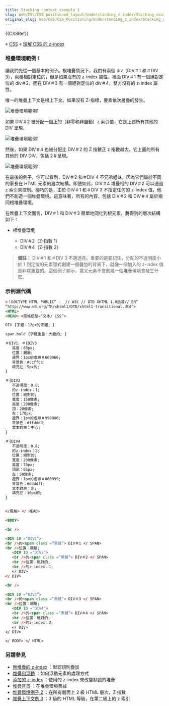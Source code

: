 ```yaml
---
title: Stacking context example 1
slug: Web/CSS/CSS_positioned_layout/Understanding_z-index/Stacking_context_example_1
original_slug: Web/CSS/CSS_Positioning/Understanding_z_index/Stacking_context_example_1
---
```


{{CSSRef}}

« [CSS](/zh-TW/CSS) « [理解 CSS 的 z-index](/zh-TW/CSS/Understanding_z-index)

### 堆疊環境範例 1

讓我們先從一個基本的例子。根堆疊情況下，我們有兩個 div（DIV＃1 和＃DIV 3），兩種相對定位的，但是如果沒有的 z-index 屬性。裡面 DIV＃1 有一個絕對定位的 div＃2，而在 DIV＃3 有一個絕對定位的 div＃4，雙方沒有的 z-index 屬性。

唯一的堆疊上下文是根上下文。如果沒有 Z-指標，要素依次層疊的發生。

![堆疊環境範例1](understanding_zindex_05a.png)

如果 DIV＃2 被分配一個正的（非零和非自動）z 索引值，它是上述所有其他的 DIV 呈現。

![堆疊環境範例1](understanding_zindex_05b.png)

然後，如果 DIV＃4 也被分配比 DIV＃2 的 Z 指數正 z 指數越大，它上面的所有其他的 DIV DIV，包括 2＃呈現。

![堆疊環境範例1](understanding_zindex_05c.png)

在最後的例子，你可以看到，DIV＃2 和＃DIV 4 不兄弟姐妹，因為它們屬於不同的家長在 HTML 元素的層次結構。即便如此，DIV＃4 堆疊相的 DIV＃2 可以通過 z 索引來控制。碰巧的是，由於 DIV＃1 和＃DIV 3 不指定任何的 z-index 值，他們不創造一個堆疊環境。這意味著，所有的內容，包括 DIV＃2 和 DIV＃4 屬於相同根堆疊環境。

在堆疊上下文而言，DIV＃1 和 DIV＃3 簡單地同化到根元素，將得到的層次結構如下：

- 根堆疊環境

  - DIV＃2（Z-指數 1）
  - DIV＃4（Z-指數 2）

> **備註：** DIV＃1 和＃DIV 3 不適透亮。重要的是要記住，分配的不透明度小於 1 到定位的元素隱式創建一個疊加的背景下，就像一個加入的 z-index 值是非常重要的。這個例子顯示，當父元素不會創建一個堆疊環境會發生什麼。

### 示例源代碼

```html
<！DOCTYPE HTML PUBLIC“ -  // W3C // DTD XHTML 1.0過渡// EN”
“http://www.w3.org/TR/xhtml1/DTD/xhtml1-transitional.dtd”>
<HTML>
<HEAD> <風格類型=“文本/ CSS”>

DIV {字體：12px的宋體; }

span.bold {字體重量：大膽的; }

＃DIV1，＃{DIV3
   高度：80px;
   位置：親屬;
   邊界：1px的虛線＃669966;
   背景色：#ccffcc;
   填充左：5px的;
}

＃{DIV2
   不透明度：0.8;
   的z-index：1;
   位置：絕對的;
   寬度：150像素;
   高度：200像素;
   頂：20像素;
   左：170px;
   邊界：1px的虛線＃990000;
   背景色：#ffdddd;
   文本對齊：中心;
}

＃{DIV4
   不透明度：0.8;
   的z-index：2;
   位置：絕對的;
   寬度：200像素;
   高度：70px;
   頂部：65px;
   左：50像素;
   邊界：1px的虛線＃000099;
   背景色：#ddddff;
   文本對齊：左;
   填充左：10px的;
}


</風格> </ HEAD>

<BODY>

<br />

<DIV ID =“DIV1”>
<br />的<span class =“黑體”> DIV＃1 </ SPAN>
<br />位置：親屬;
   <DIV ID =“DIV2”>
   <br />的<span class =“黑體”> DIV＃2 </ SPAN>
   <br />位置：絕對的;
   <br />的z-index：1;
   </ DIV>
</ DIV>

<br />

<DIV ID =“DIV3”>
<br />的<span class =“黑體”> DIV＃3 </ SPAN>
<br />位置：親屬;
   <DIV ID =“DIV4”>
   <br />的<span class =“黑體”> DIV＃4 </ SPAN>
   <br />位置：絕對的;
   <br />的z-index：2;
   </ DIV>
</ DIV>

</ BODY> </ HTML>
```

### 另請參見

- [無堆疊的 z-index](/zh-TW/CSS/Understanding_z-index/Stacking_without_z-index) ：默認規則疊加
- [堆疊和浮動](/zh-TW/CSS/Understanding_z-index/Stacking_and_float) ：如何浮動元素的處理方式
- [添加的 z-index](/zh-TW/CSS/Understanding_z-index/Adding_z-index) ：使用的 z-index 來改變默認的堆疊
- [堆疊背景](/zh-TW/CSS/Understanding_z-index/The_stacking_context) ：在堆疊環境票據
- [堆疊環境例子 2](/zh-TW/CSS/Understanding_z-index/Stacking_context_example_2) ：在所有層面上 2 級 HTML 層次，Z 指數
- [堆疊上下文例 3](/zh-TW/CSS/Understanding_z-index/Stacking_context_example_3) ：3 級的 HTML 等級，在第二級上的 z 索引
